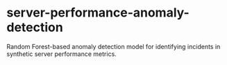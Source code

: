 # server-performance-anomaly-detection
Random Forest-based anomaly detection model for identifying incidents in synthetic server performance metrics.
